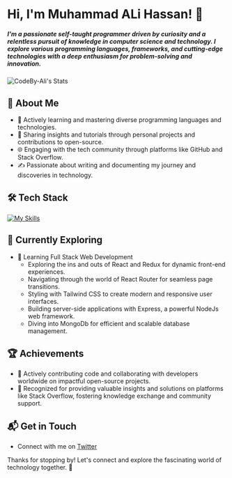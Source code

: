 # Hi, I'm Muhammad ALi Hassan! 👋

##### I'm a passionate self-taught programmer driven by curiosity and a relentless pursuit of knowledge in computer science and technology. I explore various programming languages, frameworks, and cutting-edge technologies with a deep enthusiasm for problem-solving and innovation.

![CodeBy-Ali's Stats](https://github-readme-stats.vercel.app/api?username=CodeBy-Ali&theme=vue-dark&show_icons=true&hide_border=true&count_private=true)

## 🚀 About Me

- 🔭 Actively learning and mastering diverse programming languages and technologies.
- 📝 Sharing insights and tutorials through personal projects and contributions to open-source.
- 🌐 Engaging with the tech community through platforms like GitHub and Stack Overflow.
- ✍️ Passionate about writing and documenting my journey and discoveries in technology.


## 🛠️ Tech Stack
[![My Skills](https://skillicons.dev/icons?i=js,html,css,bootstrap,tailwind,react,ts,nodejs&perline=4)](https://skillicons.dev)

## 🌱 Currently Exploring

- 🚀 Learning Full Stack Web Development
  - Exploring the ins and outs of React and Redux for dynamic front-end experiences.
  - Navigating through the world of React Router for seamless page transitions.
  - Styling with Tailwind CSS to create modern and responsive user interfaces.
  - Building server-side applications with Express, a powerful NodeJs web framework.
  - Diving into MongoDb for efficient and scalable database management.

 ## 🏆 Achievements

- 🌟 Actively contributing code and collaborating with developers worldwide on impactful open-source projects.
- 💬 Recognized for providing valuable insights and solutions on platforms like Stack Overflow, fostering knowledge exchange and community support.

## 📬 Get in Touch

- Connect with me on [Twitter](https://twitter.com/)


Thanks for stopping by! Let's connect and explore the fascinating world of technology together. 🚀
